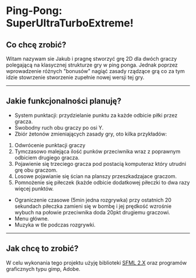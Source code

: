 # Ping-Pong: SuperUltraTurboExtreme!

## Co chcę zrobić?
Witam nazywam sie Jakub i pragnę stworzyć grę 2D dla dwóch graczy polegającą na klasycznej strukturze gry w ping ponga. Jednak poprzez wprowadzenie różnych "bonusów" nagiąć zasady rządzące grą co za tym idzie stowrzenie stworzenie zupełnie nowej wersji tej gry.

***
## Jakie funkcjonalności planuję?
* System punktacji: przydzielanie punktu za każde odbicie piłki przez gracza.
* Swobodny ruch obu graczy po osi Y.
* Zbiór żetonów zmieniających zasady gry, oto kilka przykładów:
1. Odwrócenie punktacji graczy
2. Tymczasowo malejąca ilość punków przeciwnika wraz z poprawnym odbiciem drugiego gracza.
3. Pojawienie się trzeciego gracza pod postacią komputeraz który utrudni grę obu graczom.
4. Losowe pojawianie się ścian na planszy przeszkadzajace graczom.
5. Pomnożenie się piłeczek (każde odbicie dodatkowej piłeczki to dwa razy więcej punktów.
* Ograniczenie czasowe (5min jedna rozgrywka) przy ostatnich 20 sekundach piłeczka zamieni się w bombę i jej prędkość wzrośnie wybuch na połowie przeciwnika doda 20pkt drugiemu graczowi.
* Menu główne.
* Muzyka w tle podczas rozgrywki.

***
## Jak chcę to zrobić?
W celu wykonania tego projektu użyję biblioteki [SFML 2.X](https://www.sfml-dev.org/)
oraz programów graficznych typu gimp, Adobe.


